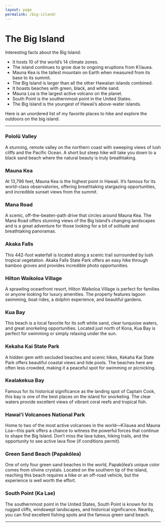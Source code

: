 ```yaml
---
layout: page
permalink: /big-island/
---
```


# The Big Island

Interesting facts about the Big Island:
- It hosts 10 of the world’s 14 climate zones.
- The island continues to grow due to ongoing eruptions from Kīlauea.
- Mauna Kea is the tallest mountain on Earth when measured from its base to its summit.
- The Big Island is larger than all the other Hawaiian islands combined.
- It boasts beaches with green, black, and white sand.
- Mauna Loa is the largest active volcano on the planet.
- South Point is the southernmost point in the United States.
- The Big Island is the youngest of Hawaii’s above-water islands.

Here is an unordered list of my favorite places to hike and explore the outdoors on the big island.

___

### Pololū Valley
A stunning, remote valley on the northern coast with sweeping views of lush cliffs and the Pacific Ocean. A short but steep hike will take you down to a black sand beach where the natural beauty is truly breathtaking.

### Mauna Kea
At 13,796 feet, Mauna Kea is the highest point in Hawaii. It’s famous for its world-class observatories, offering breathtaking stargazing opportunities, and incredible sunset views from the summit.

### Mana Road
A scenic, off-the-beaten-path drive that circles around Mauna Kea. The Mana Road offers stunning views of the Big Island’s changing landscapes and is a great adventure for those looking for a bit of solitude and breathtaking panoramas.

### Akaka Falls
This 442-foot waterfall is located along a scenic trail surrounded by lush tropical vegetation. Akaka Falls State Park offers an easy hike through bamboo groves and provides incredible photo opportunities.

### Hilton Waikoloa Village
A sprawling oceanfront resort, Hilton Waikoloa Village is perfect for families or anyone looking for luxury amenities. The property features lagoon swimming, boat rides, a dolphin experience, and beautiful gardens.

### Kua Bay
This beach is a local favorite for its soft white sand, clear turquoise waters, and great snorkeling opportunities. Located just north of Kona, Kua Bay is perfect for swimming or simply relaxing under the sun.

### Kekaha Kai State Park
A hidden gem with secluded beaches and scenic hikes, Kekaha Kai State Park offers beautiful coastal views and tide pools. The beaches here are often less crowded, making it a peaceful spot for swimming or picnicking.

### Kealakekua Bay
Famous for its historical significance as the landing spot of Captain Cook, this bay is one of the best places on the island for snorkeling. The clear waters provide excellent views of vibrant coral reefs and tropical fish.

### Hawai'i Volcanoes National Park
Home to two of the most active volcanoes in the world—Kīlauea and Mauna Loa—this park offers a chance to witness the powerful forces that continue to shape the Big Island. Don’t miss the lava tubes, hiking trails, and the opportunity to see active lava flow (if conditions permit).

### Green Sand Beach (Papakōlea)
One of only four green sand beaches in the world, Papakōlea’s unique color comes from olivine crystals. Located on the southern tip of the island, reaching this beach requires a hike or an off-road vehicle, but the experience is well worth the effort.

### South Point (Ka Lae)
The southernmost point in the United States, South Point is known for its rugged cliffs, windswept landscapes, and historical significance. Nearby, you can find excellent fishing spots and the famous green sand beach.

___

